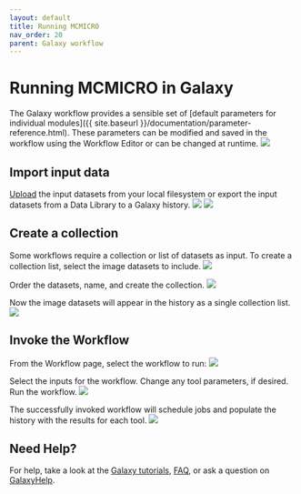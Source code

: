 ```yaml
---
layout: default
title: Running MCMICRO
nav_order: 20
parent: Galaxy workflow
---
```


# Running MCMICRO in Galaxy

The Galaxy workflow provides a sensible set of [default parameters for individual modules]({{ site.baseurl }}/documentation/parameter-reference.html). These parameters can be modified and saved in the workflow using the Workflow Editor or can be changed at runtime.
<img src="{{ site.baseurl }}/images/galaxy-wf.png" />

## Import input data

[Upload](https://galaxyproject.org/tutorials/upload/) the input datasets from your local filesystem or export the input datasets from a Data Library to a Galaxy history.
<img src="{{ site.baseurl }}/images/galaxy-inputs-select.png" />
<img src="{{ site.baseurl }}/images/galaxy-inputs.png" />

## Create a collection
Some workflows require a collection or list of datasets as input. To create a collection list, select the image datasets to include.
<img src="{{ site.baseurl }}/images/galaxy-build-collection.png" />

Order the datasets, name, and create the collection.
<img src="{{ site.baseurl }}/images/galaxy-order-collection.png"/>

Now the image datasets will appear in the history as a single collection list.
<img src="{{ site.baseurl }}/images/galaxy-collection-history.png" />

## Invoke the Workflow

From the Workflow page, select the workflow to run:
<img src="{{ site.baseurl }}/images/galaxy-wf-select.png" />

Select the inputs for the workflow. Change any tool parameters, if desired. Run the workflow.
<img src="{{ site.baseurl }}/images/galaxy-run.png" />

The successfully invoked workflow will schedule jobs and populate the history with the results for each tool. 
<img src="{{ site.baseurl }}/images/galaxy-success-invocation.png" />

## Need Help?
For help, take a look at the [Galaxy tutorials](https://galaxyproject.org/learn/), [FAQ](https://galaxyproject.org/support/), or ask a question on [GalaxyHelp](https://help.galaxyproject.org/).